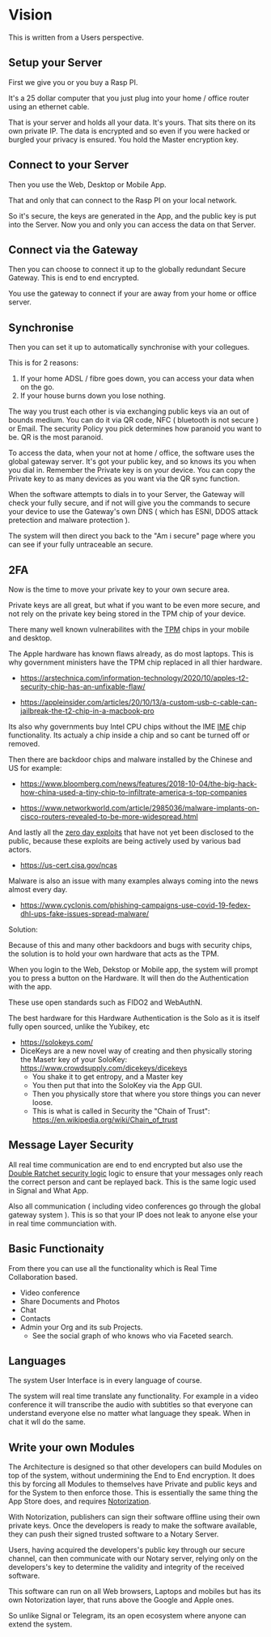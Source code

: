 # Vision

This is written from a Users perspective. 

## Setup your Server

First we give you or you buy a Rasp PI. 

It's a 25 dollar computer that you just plug into your home / office router using an ethernet cable.

That is your server and holds all your data. It's yours. That sits there on its own private IP. The data is encrypted and so even if you were hacked or burgled your privacy is ensured. You hold the Master encryption key. 

## Connect to your Server

Then you use the Web, Desktop or Mobile App. 

That and only that can connect to the Rasp PI on your local network. 

So it's secure, the keys are generated in the App, and the public key is put into the Server. Now you and only you can access the data on that Server.

## Connect via the Gateway

Then you can choose to connect it up to the globally redundant Secure Gateway. This is end to end encrypted. 

You use the gateway to connect if your are away from your home or office server.


## Synchronise

Then you can set it up to automatically synchronise with your collegues.

This is for 2 reasons:

1. If your home ADSL / fibre goes down, you can access your data when on the go.
2. If your house burns down you lose nothing.

The way you trust each other is via exchanging public keys via an out of bounds medium. 
You can do it via QR code, NFC ( bluetooth is not secure ) or Email. The security Policy you pick determines how paranoid you want to be. QR is the most paranoid.

To access the data, when your not at home / office, the software uses the global gateway server. It's got your public key, and so knows its you when you dial in. Remember the Private key is on your device. You can copy the Private key to as many devices as you want via the QR sync function.

When the software attempts to dials in to your Server, the Gateway will check your fully secure, and if not will give you the commands to secure your device to use the Gateway's own DNS ( which has ESNI, DDOS attack pretection and malware protection ).

The system will then direct you back to the "Am i secure" page where you can see if your fully untraceable an secure.

## 2FA

Now is the time to move your private key to your own secure area.

Private keys are all great, but what if you want to be even more secure, and not rely on the private key being stored in the TPM chip of your device. 

There many well known vulnerabilites with the [TPM](https://en.wikipedia.org/wiki/Trusted_Platform_Module) chips in your mobile and desktop.


The Apple hardware has known flaws already, as do most laptops. This is why government ministers have the TPM chip replaced in all thier hardware. 

- https://arstechnica.com/information-technology/2020/10/apples-t2-security-chip-has-an-unfixable-flaw/

- https://appleinsider.com/articles/20/10/13/a-custom-usb-c-cable-can-jailbreak-the-t2-chip-in-a-macbook-pro

Its also why governments buy Intel CPU chips without the IME [IME](https://en.wikipedia.org/wiki/Intel_Management_Engine) chip functionality. Its actualy a chip inside a chip and so cant be turned off or removed.

Then there are backdoor chips and malware installed by the Chinese and US for example:

- https://www.bloomberg.com/news/features/2018-10-04/the-big-hack-how-china-used-a-tiny-chip-to-infiltrate-america-s-top-companies

- https://www.networkworld.com/article/2985036/malware-implants-on-cisco-routers-revealed-to-be-more-widespread.html

And lastly all the [zero day exploits](https://en.wikipedia.org/wiki/Intel_Management_Engine) that have not yet been disclosed to the public, because these exploits are being actively used by various bad actors.

- https://us-cert.cisa.gov/ncas

Malware is also an issue with many examples always coming into the news almost every day.

- https://www.cyclonis.com/phishing-campaigns-use-covid-19-fedex-dhl-ups-fake-issues-spread-malware/


Solution:

Because of this and many other backdoors and bugs with security chips, the solution is to hold your own hardware that acts as the TPM. 

When you login to the Web, Dekstop or Mobile app, the system will prompt you to press a button on the Hardware.
It will then do the Authentication with the app. 

These use open standards such as FIDO2 and WebAuthN.

The best hardware for this Hardware Authentication is the Solo as it is itself fully open sourced, unlike the Yubikey, etc

- https://solokeys.com/
- DiceKeys are a new novel way of creating and then physically storing the Masetr key of your SoloKey: https://www.crowdsupply.com/dicekeys/dicekeys
    - You shake it to get entropy, and a Master key
    - You then put that into the SoloKey via the App GUI.
    - Then you physically store that where you store things you can never loose.
    - This is what is called in Security the "Chain of Trust": https://en.wikipedia.org/wiki/Chain_of_trust


## Message Layer Security

All real time communication are end to end encrypted but also use the [Double Ratchet security logic](https://en.wikipedia.org/wiki/Double_Ratchet_Algorithm) logic to ensure that your messages only reach the correct person and cant be replayed back. This is the same logic used in Signal and What App.

Also all communication ( including video conferences go through the global gateway system ). This is so that your IP does not leak to anyone else your in real time communciation with.

## Basic Functionaity

From there you can use all the functionality which is Real Time Collaboration based.
- Video conference
- Share Documents and Photos
- Chat
- Contacts
- Admin your Org and its sub Projects.
    - See the social graph of who knows who via Faceted search.

## Languages

The system User Interface is in every language of course.

The system will real time translate any functionality. For example in a video conference it will transcribe the audio with subtitles so that everyone can understand everyone else no matter what language they speak. When in chat it wll do the same.

## Write your own Modules

The Architecture is designed so that other developers can build Modules on top of the system, without undermining the End to End encryption.  It does this by forcing all Modules to themselves have Private and public keys and for the System to then enforce those. This is essentially the same thing the App Store does, and requires [Notorization](https://developer.apple.com/documentation/xcode/notarizing_macos_software_before_distribution).

With Notorization, publishers can sign their software offline using their own private keys. Once the developers is ready to make the software available, they can push their signed trusted software to a Notary Server.

Users, having acquired the developers's public key through our secure channel, can then communicate with our Notary server, relying only on the developers's key to determine the validity and integrity of the received software.

This software can run on all Web browsers, Laptops and mobiles but has its own Notorization layer, that runs above the Google and Apple ones.

So unlike Signal or Telegram, its an open ecosystem where anyone can extend the system.

